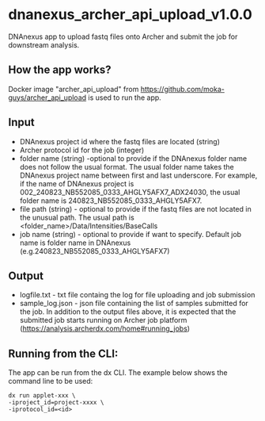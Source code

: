 # dnanexus_archer_api_upload_v1.0.0
DNAnexus app to upload fastq files onto Archer and submit the job for downstream analysis.

## How the app works?
Docker image "archer_api_upload" from https://github.com/moka-guys/archer_api_upload is used to run the app.

## Input
- DNAnexus project id where the fastq files are located (string)
- Archer protocol id for the job (integer)
- folder name (string) -optional to provide if the DNAnexus folder name does not follow the usual format. The usual folder name takes the DNAnexus project name between first and last underscore. 
For example, if the name of DNAnexus project is 002_240823_NB552085_0333_AHGLY5AFX7_ADX24030, the usual folder name is 240823_NB552085_0333_AHGLY5AFX7.
- file path (string) - optional to provide if the fastq files are not located in the unusual path. The usual path is <folder_name>/Data/Intensities/BaseCalls
- job name (string) - optional to provide if want to specify. Default job name is folder name in DNAnexus (e.g.240823_NB552085_0333_AHGLY5AFX7)

## Output
- logfile.txt - txt file containg the log for file uploading and job submission
- sample_log.json - json file containing the list of samples submitted for the job. 
In addition to the output files above, it is expected that the submitted job starts running on Archer job platform (https://analysis.archerdx.com/home#running_jobs)

## Running from the CLI:

The app can be run from the dx CLI. The example below shows the command line to be used:
```
dx run applet-xxx \
-iproject_id=project-xxxx \
-iprotocol_id=<id>
```

